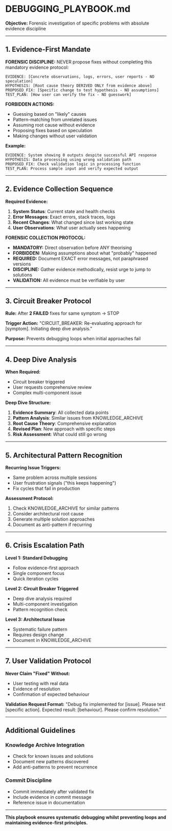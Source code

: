 # DEBUGGING_PLAYBOOK.md

**Objective:** Forensic investigation of specific problems with absolute evidence discipline

---

## 1. Evidence-First Mandate

**FORENSIC DISCIPLINE:** NEVER propose fixes without completing this mandatory evidence protocol:

```
EVIDENCE: [Concrete observations, logs, errors, user reports - NO speculation]
HYPOTHESIS: [Root cause theory DERIVED ONLY from evidence above]
PROPOSED_FIX: [Specific change to test hypothesis - NO assumptions]
TEST_PLAN: [How user can verify the fix - NO guesswork]
```

**FORBIDDEN ACTIONS:**
- Guessing based on "likely" causes
- Pattern-matching from unrelated issues  
- Assuming root cause without evidence
- Proposing fixes based on speculation
- Making changes without user validation

**Example:**
```
EVIDENCE: System showing 0 outputs despite successful API response
HYPOTHESIS: Data processing using wrong validation path
PROPOSED_FIX: Check validation logic in processing function
TEST_PLAN: Process sample input and verify expected output
```

---

## 2. Evidence Collection Sequence

**Required Evidence:**
1. **System Status**: Current state and health checks
2. **Error Messages**: Exact errors, stack traces, logs  
3. **Recent Changes**: What changed since last working state
4. **User Observations**: What user actually sees happening

**FORENSIC COLLECTION PROTOCOL:**
- **MANDATORY:** Direct observation before ANY theorising
- **FORBIDDEN:** Making assumptions about what "probably" happened
- **REQUIRED:** Document EXACT error messages, not paraphrased versions
- **DISCIPLINE:** Gather evidence methodically, resist urge to jump to solutions
- **VALIDATION:** All evidence must be verifiable by user

---

## 3. Circuit Breaker Protocol

**Rule:** After **2 FAILED** fixes for same symptom → STOP

**Trigger Action:**
"CIRCUIT_BREAKER: Re-evaluating approach for [symptom]. Initiating deep dive analysis."

**Purpose:** Prevents debugging loops when initial approaches fail

---

## 4. Deep Dive Analysis

**When Required:**
- Circuit breaker triggered
- User requests comprehensive review
- Complex multi-component issue

**Deep Dive Structure:**
1. **Evidence Summary**: All collected data points
2. **Pattern Analysis**: Similar issues from KNOWLEDGE_ARCHIVE
3. **Root Cause Theory**: Comprehensive explanation
4. **Revised Plan**: New approach with specific steps
5. **Risk Assessment**: What could still go wrong

---

## 5. Architectural Pattern Recognition

**Recurring Issue Triggers:**
- Same problem across multiple sessions
- User frustration signals ("this keeps happening")
- Fix cycles that fail in production

**Assessment Protocol:**
1. Check KNOWLEDGE_ARCHIVE for similar patterns
2. Consider architectural root cause
3. Generate multiple solution approaches
4. Document as anti-pattern if recurring

---

## 6. Crisis Escalation Path

**Level 1: Standard Debugging**
- Follow evidence-first approach
- Single component focus
- Quick iteration cycles

**Level 2: Circuit Breaker Triggered**
- Deep dive analysis required
- Multi-component investigation
- Pattern recognition check

**Level 3: Architectural Issue**
- Systematic failure pattern
- Requires design change
- Document in KNOWLEDGE_ARCHIVE

---

## 7. User Validation Protocol

**Never Claim "Fixed" Without:**
- User testing with real data
- Evidence of resolution
- Confirmation of expected behaviour

**Validation Request Format:**
"Debug fix implemented for [issue]. Please test [specific action]. Expected result: [behaviour]. Please confirm resolution."

---

## Additional Guidelines

### Knowledge Archive Integration
- Check for known issues and solutions
- Document new patterns discovered
- Add anti-patterns to prevent recurrence

### Commit Discipline
- Commit immediately after validated fix
- Include evidence in commit message
- Reference issue in documentation

---

**This playbook ensures systematic debugging whilst preventing loops and maintaining evidence-first principles.**